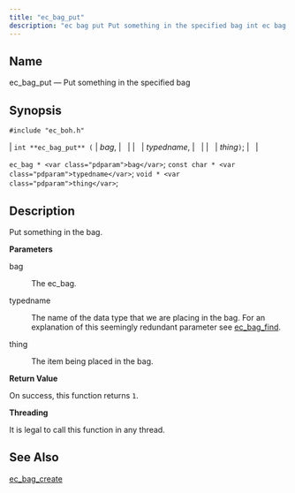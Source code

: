 ```yaml
---
title: "ec_bag_put"
description: "ec bag put Put something in the specified bag int ec bag put bag typedname thing ec bag bag const char typedname void thing Put something in the bag bag The ec bag typedname The name of the data type that we are placing in the bag For an explanation..."
---
```


<a name="apis.ec_bag_put"></a> 
## Name

ec_bag_put — Put something in the specified bag

## Synopsis

`#include "ec_boh.h"`

| `int **ec_bag_put** (` | <var class="pdparam">bag</var>, |   |
|   | <var class="pdparam">typedname</var>, |   |
|   | <var class="pdparam">thing</var>`)`; |   |

`ec_bag * <var class="pdparam">bag</var>`;
`const char * <var class="pdparam">typedname</var>`;
`void * <var class="pdparam">thing</var>`;<a name="idp47380624"></a> 
## Description

Put something in the bag.

**<a name="idp47381824"></a> Parameters**

<dl class="variablelist">

<dt>bag</dt>

<dd>

The ec_bag.

</dd>

<dt>typedname</dt>

<dd>

The name of the data type that we are placing in the bag. For an explanation of this seemingly redundant parameter see [ec_bag_find](/momentum/3/3-api/apis-ec-bag-find).

</dd>

<dt>thing</dt>

<dd>

The item being placed in the bag.

</dd>

</dl>

**<a name="idp47389056"></a> Return Value**

On success, this function returns `1`.

**<a name="idp47390432"></a> Threading**

It is legal to call this function in any thread.

<a name="idp47391536"></a> 
## See Also

[ec_bag_create](/momentum/3/3-api/apis-ec-bag-create)